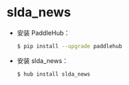# slda_news
* 安装 PaddleHub：

    ```bash
    $ pip install --upgrade paddlehub
    ```

* 安装 slda_news：

    ```bash
    $ hub install slda_news
    ```
